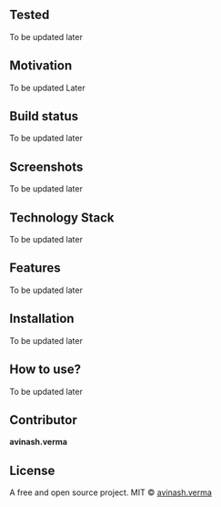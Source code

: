 ## Tested
To be updated later

## Motivation
To be updated Later

## Build status
To be updated later

## Screenshots
To be updated later

## Technology Stack
To be updated later

## Features
To be updated later

## Installation
To be updated later

## How to use?
To be updated later

## Contributor

**avinash.verma**

## License
A free and open source project.
MIT © [avinash.verma]()
